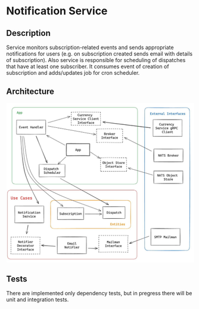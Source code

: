 # Notification Service

## Description

Service monitors subscription-related events and sends appropriate notifications for users (e.g. on subscription created sends email with details of subscription).
Also service is responsible for scheduling of dispatches that have at least one subscriber. It consumes event of creation of subscription and adds/updates job for cron scheduler.

## Architecture
![architecture](./docs/service-architecture.jpg)

## Tests

There are implemented only dependency tests, but in pregress there will be unit and integration tests.
